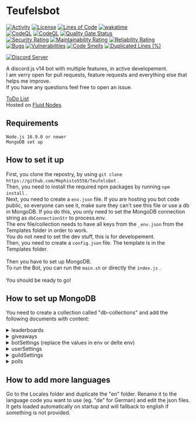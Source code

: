 # Teufelsbot

[![Activity](https://img.shields.io/github/commit-activity/m/Mephisto5558/Teufelsbot)](https://github.com/Mephisto5558/Teufelsbot/pulse)
[![License](https://img.shields.io/github/license/Mephisto5558/Teufelsbot)](https://github.com/Mephisto5558/Teufelsbot/blob/main/LICENSE)
[![Lines of Code](https://sonarcloud.io/api/project_badges/measure?project=Mephisto5558_Teufelsbot&metric=ncloc)](https://sonarcloud.io/summary/new_code?id=Mephisto5558_Teufelsbot)
[![wakatime](https://wakatime.com/badge/user/f9d04252-581b-43cf-8bc2-31351c68d2e6.svg)](https://wakatime.com/@f9d04252-581b-43cf-8bc2-31351c68d2e6)<br>
[![CodeQL](https://github.com/Mephisto5558/Teufelsbot/actions/workflows/codeql-analysis.yml/badge.svg?branch=main)](https://github.com/Mephisto5558/Teufelsbot/actions/workflows/codeql-analysis.yml)
[![CodeQL](https://github.com/Mephisto5558/Teufelsbot/actions/workflows/eslint.yml/badge.svg?branch=main)](https://github.com/Mephisto5558/Teufelsbot/actions/workflows/eslint.yml)
[![Quality Gate Status](https://sonarcloud.io/api/project_badges/measure?project=Mephisto5558_Teufelsbot&metric=alert_status)](https://sonarcloud.io/summary/new_code?id=Mephisto5558_Teufelsbot)<br>
[![Security Rating](https://sonarcloud.io/api/project_badges/measure?project=Mephisto5558_Teufelsbot&metric=security_rating)](https://sonarcloud.io/summary/new_code?id=Mephisto5558_Teufelsbot)
[![Maintainability Rating](https://sonarcloud.io/api/project_badges/measure?project=Mephisto5558_Teufelsbot&metric=sqale_rating)](https://sonarcloud.io/summary/new_code?id=Mephisto5558_Teufelsbot)
[![Reliability Rating](https://sonarcloud.io/api/project_badges/measure?project=Mephisto5558_Teufelsbot&metric=reliability_rating)](https://sonarcloud.io/summary/new_code?id=Mephisto5558_Teufelsbot)<br>
[![Bugs](https://sonarcloud.io/api/project_badges/measure?project=Mephisto5558_Teufelsbot&metric=bugs)](https://sonarcloud.io/summary/new_code?id=Mephisto5558_Teufelsbot)
[![Vulnerabilities](https://sonarcloud.io/api/project_badges/measure?project=Mephisto5558_Teufelsbot&metric=vulnerabilities)](https://sonarcloud.io/summary/new_code?id=Mephisto5558_Teufelsbot)
[![Code Smells](https://sonarcloud.io/api/project_badges/measure?project=Mephisto5558_Teufelsbot&metric=code_smells)](https://sonarcloud.io/summary/new_code?id=Mephisto5558_Teufelsbot)
[![Duplicated Lines (%)](https://sonarcloud.io/api/project_badges/measure?project=Mephisto5558_Teufelsbot&metric=duplicated_lines_density)](https://sonarcloud.io/summary/new_code?id=Mephisto5558_Teufelsbot)

[![Discord Server](https://discordapp.com/api/guilds/725378451988676609/widget.png?style=shield)](https://discord.gg/u6xjqzz)

A discord.js v14 bot with multiple features, in active developement.<br>
I am verry open for pull requests, feature requests and everything else that helps me improve.<br>
If you have any questions feel free to open an issue.<br>

[ToDo List](https://teufelsbot.repl.co/dev/todo)<br>
Hosted on [Fluid Nodes](https://fluidnodes.com)

## Requirements

```
Node.js 16.9.0 or newer
MongoDB set up
```

## How to set it up

First, you clone the repostry, by using `git clone https://github.com/Mephisto5558/Teufelsbot` .<br>
Then, you need to install the required npm packages by running `npm install` .<br>
Next, you need to create a `env.json` file. If you are hosting you bot code public, so everyone can see it, make sure they can't see this file or use a db in MongoDB. If you do this, you only need to set the MongoDB connection string as `dbConnectionStr` to process.env.<br>
The env file/collection needs to have all keys from the `_env.json` from the Templates folder in order to work.<br>
You do not need to set the dev stuff, this is for developement.<br>
Then, you need to create a `config.json` file. The template is in the Templates folder.<br><br>
Then you have to set up MongoDB.<br>
To run the Bot, you can run the `main.sh` or directly the `index.js` .<br><br>
You should be ready to go!

## How to set up MongoDB

You need to create a collection called "db-collections" and add the following documents with content:

<details>
  <summary>leaderboards</summary>

```json
  {
    "key": "leaderboards",
    "value": {}
  }
```

</details>
<details>
  <summary>giveaways</summary>

```json
    {
      "key": "giveaways",
      "value": []
    }
  ```

</details>
<details>
  <summary>botSettings (replace the values in env or delte env)</summary>

```json
{
  "key": "botSettings",
  "value": {
    "env": {
      "global": {
        "environment": "main",
        "keys": {
          "humorAPIKey": "api key for humor api (https:/humorapi.com)",
          "rapidAPIKey": "rapid api key (https:/rapidapi.com)",
          "githubKey": "github user key (used for /suggest, https://github.com/settings/tokens)",
          "FunFactAPI": "api key for fun fact ip (https://api-ninjas.com/)",
          "WebsiteKey": "key to communicate with a external hosted dashboard"
        }
      },
      "main": {
        "dbConnectionStr": "mongoDB connection string",
        "keys": {
          "token": "discord bot token",
          "secret": "discord bot client secret"
        }
      },
      "dev": {
        "dbConnectionStr": "mongoDB connection string",
        "keys": {
          "token": "discord bot token",
          "secret": "discord bot client secret"
        }
      }
    },
    "blacklist": [],
    "patreonBonuses": {}
  }
}
```

</details>
<details>
  <summary>userSettings</summary>

```json
{
  "key": "userSettings",
  "value": {}
}
```

</details>
<details>
  <summary>guildSettings</summary>

```json
{
  "key": "guildSettings",
  "value": {
    "default": {
      "config": {
        "prefix": ".",
        "lang": "en"
      },
      "birthday": {
        "ch": {
          "msg": {
            "embed": {
              "title": "Happy birthday <user.nickname>",
              "description": "We hope you have a wonderful birthday.",
              "color": 39129
            }
          }
        },
        "dm": {
          "msg": {
            "embed": {
              "title": "Happy birthday!",
              "description": "Happy birthday to you! 🎉",
              "color": 39129
            }
          }
        }
      },
      "giveaway": {
        "reaction": "🎉",
        "embedColor": 3800852,
        "embedColorEnd": 16711680
      },
      "economy": {
        "currencyCapacity": 100,
        "config": {
          "gaining": {
            "chat": {
              "minMessageLength": 5,
              "maxMessageLength": 10000
            }
          }
        },
        "maxSlaves": 2,
        "maxConcurrentResearches": 3,
        "gaining": {
          "chat": 0.5,
          "voice": 0,
          "work": 0,
          "daily": 0
        },
        "skills": {
          "currency_bonus_percentage": {
            "percentage": 18,
            "lvlUpCooldown": 4.5,
            "firstPrice": 100
          },
          "currency_bonus_absolute": {
            "percentage": 18,
            "lvlUpCooldown": 210,
            "firstPrice": 1000
          },
          "research_speed_percentage": {
            "percentage": 18,
            "lvlUpCooldown": 840,
            "firstPrice": 100000
          },
          "research_bonus_percentage": {
            "percentage": 18,
            "lvlUpCooldown": 24,
            "firstPrice": 10000
          },
          "power": {
            "percentage": 18,
            "lvlUpCooldown": 24,
            "firstPrice": 250
          },
          "defense": {
            "percentage": 18,
            "lvlUpCooldown": 12,
            "firstPrice": 100
          },
          "currency_capacity": {
            "percentage": 18,
            "lvlUpCooldown": 48,
            "firstPrice": 100
          },
          "slave_capacity": {
            "percentage": 18,
            "lvlUpCooldown": 168,
            "firstPrice": 1000000
          }
        }
      }
    }
  }
}
```

</details>
<details>
  <summary>polls</summary>

```json
{
  "key": "polls",
  "value": {}
}
```

</details>

## How to add more languages

Go to the Locales folder and duplicate the "en" folder. Rename it to the language code you want to use (eg. "de" for German) and edit the json files.<br>
It gets loaded automatically on startup and will fallback to english if something is not provided.
